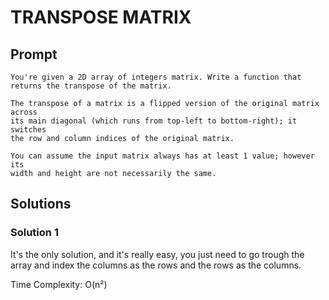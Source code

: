 # TRANSPOSE MATRIX

  ## Prompt

    You're given a 2D array of integers matrix. Write a function that returns the transpose of the matrix.

    The transpose of a matrix is a flipped version of the original matrix across
    its main diagonal (which runs from top-left to bottom-right); it switches
    the row and column indices of the original matrix.
  
    You can assume the input matrix always has at least 1 value; however its
    width and height are not necessarily the same.
  
  

  ## Solutions
  ### Solution 1
  It's the only solution, and it's really easy, you just need to go trough the array and index the columns as the rows and the rows as the columns.

  Time Complexity: O(n²)